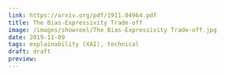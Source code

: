```yaml
---
link: https://arxiv.org/pdf/1911.04964.pdf
title: The Bias-Expressivity Trade-off
image: /images/showreel/The Bias-Expressivity Trade-off.jpg
date: 2019-11-09
tags: explainability (XAI), technical
draft: draft
preview:
---
```



